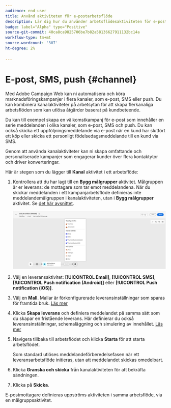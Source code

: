 ```yaml
---
audience: end-user
title: Använd aktiviteten för e-postarbetsflöde
description: Lär dig hur du använder arbetsflödesaktiviteten för e-post
badge: label="Alpha" type="Positive"
source-git-commit: 40ca8ca9825706be7b82a58136627911132bc14a
workflow-type: tm+mt
source-wordcount: '307'
ht-degree: 2%

---
```



# E-post, SMS, push {#channel}

Med Adobe Campaign Web kan ni automatisera och köra marknadsföringskampanjer i flera kanaler, som e-post, SMS eller push. Du kan kombinera kanalaktiviteter på arbetsytan för att skapa flerkanaliga arbetsflöden som kan utlösa åtgärder baserat på kundbeteende.

Du kan till exempel skapa en välkomstkampanj för e-post som innehåller en serie meddelanden i olika kanaler, som e-post, SMS och push. Du kan också skicka ett uppföljningsmeddelande via e-post när en kund har slutfört ett köp eller skicka ett personligt födelsedagsmeddelande till en kund via SMS.

Genom att använda kanalaktiviteter kan ni skapa omfattande och personaliserade kampanjer som engagerar kunder över flera kontaktytor och driver konverteringar.

Här är stegen som du lägger till **Kanal** aktivitet i ett arbetsflöde:

1. Kontrollera att du har lagt till en **Bygg målgrupper** aktivitet. Målgruppen är er leverans: de mottagare som tar emot meddelandena. När du skickar meddelanden i ett kampanjarbetsflöde definieras inte meddelandemålgruppen i kanalaktiviteten, utan i **Bygg målgrupper** aktivitet. Se [det här avsnittet](build-audience.md).

   ![](../../msg/assets/add-delivery-in-wf.png)

1. Välj en leveransaktivitet: **[!UICONTROL Email]**, **[!UICONTROL SMS]**, **[!UICONTROL Push notification (Android)]** eller **[!UICONTROL Push notification (iOS)]**.

1. Välj en **Mall**. Mallar är förkonfigurerade leveransinställningar som sparas för framtida bruk. [Läs mer](../../msg/delivery-template.md)

1. Klicka **Skapa leverans** och definiera meddelandet på samma sätt som du skapar en fristående leverans. Här definierar du också leveransinställningar, schemaläggning och simulering av innehållet. [Läs mer](../../msg/gs-message.md)

1. Navigera tillbaka till arbetsflödet och klicka **Starta** för att starta arbetsflödet.

   Som standard utlöses meddelandeförberedelsefasen när ett leveransarbetsflöde initieras, utan att meddelandet skickas omedelbart.

1. Klicka **Granska och skicka** från kanalaktiviteten för att bekräfta sändningen.

1. Klicka på **Skicka**.

<!--
description, which use case you can perform (common other activities that you can link before of after the activity)

how to add and configure the activity

example of a configured activity within a workflow
The Email delivery activity allows you to configure the sending an email in a workflow. 

-->



<!-- Scheduled emails available?

This can be a single send email and sent just once, or it can be a recurring email.
* Single send emails are standard emails, sent once.
* Recurring emails allow you to send the same email multiple times to different targets over a defined period. You can aggregate the deliveries per period in order to get reports that correspond to your needs.

When linked to a scheduler, you can define recurring emails.-->

E-postmottagare definieras uppströms aktiviteten i samma arbetsflöde, via en målgruppsaktivitet.

<!--The message preparation is triggered according to the workflow execution parameters. From the message dashboard, you can select whether to request or not a manual confirmation to send the message (required by default). You can start the workflow manually or place a scheduler activity in the workflow to automate execution.-->
